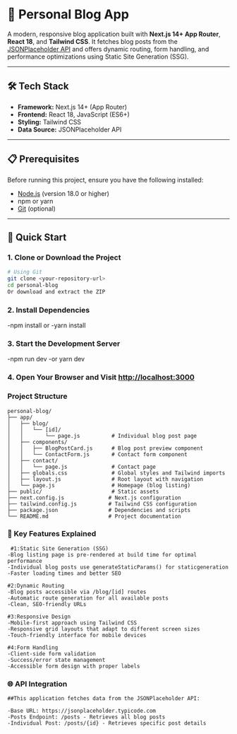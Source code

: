# 🚀 Personal Blog App

A modern, responsive blog application built with **Next.js 14+ App Router**, **React 18**, and **Tailwind CSS**. It fetches blog posts from the [JSONPlaceholder API](https://jsonplaceholder.typicode.com) and offers dynamic routing, form handling, and performance optimizations using Static Site Generation (SSG).

---

## 🛠️ Tech Stack

- **Framework:** Next.js 14+ (App Router)
- **Frontend:** React 18, JavaScript (ES6+)
- **Styling:** Tailwind CSS
- **Data Source:** JSONPlaceholder API


---

## 📋 Prerequisites

Before running this project, ensure you have the following installed:

- [Node.js](https://nodejs.org/) (version 18.0 or higher)
- npm or yarn
- [Git](https://git-scm.com/) (optional)

---

## 🚀 Quick Start

### 1. Clone or Download the Project

```bash
# Using Git
git clone <your-repository-url>
cd personal-blog
Or download and extract the ZIP
```
### 2. Install Dependencies
-npm install
or
-yarn install
### 3. Start the Development Server
-npm run dev
-or yarn dev

### 4. Open Your Browser and Visit [http://localhost:3000](http://localhost:3000)

### Project Structure
```
personal-blog/
├── app/
│   ├── blog/
│   │   └── [id]/
│   │       └── page.js          # Individual blog post page
│   ├── components/
│   │   ├── BlogPostCard.js      # Blog post preview component
│   │   └── ContactForm.js       # Contact form component
│   ├── contact/
│   │   └── page.js              # Contact page
│   ├── globals.css              # Global styles and Tailwind imports
│   ├── layout.js                # Root layout with navigation
│   └── page.js                  # Homepage (blog listing)
├── public/                      # Static assets
├── next.config.js              # Next.js configuration
├── tailwind.config.js          # Tailwind CSS configuration
├── package.json                # Dependencies and scripts
└── README.md                   # Project documentation
```
### 🎯 Key Features Explained
```
 #1:Static Site Generation (SSG)
-Blog listing page is pre-rendered at build time for optimal performance
-Individual blog posts use generateStaticParams() for staticgeneration
-Faster loading times and better SEO

#2:Dynamic Routing
-Blog posts accessible via /blog/[id] routes
-Automatic route generation for all available posts
-Clean, SEO-friendly URLs

#3:Responsive Design
-Mobile-first approach using Tailwind CSS
-Responsive grid layouts that adapt to different screen sizes
-Touch-friendly interface for mobile devices

#4:Form Handling
-Client-side form validation
-Success/error state management
-Accessible form design with proper labels
```
### 🌐 API Integration
```
##This application fetches data from the JSONPlaceholder API:

-Base URL: https://jsonplaceholder.typicode.com
-Posts Endpoint: /posts - Retrieves all blog posts
-Individual Post: /posts/{id} - Retrieves specific post details
```


